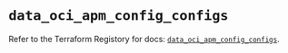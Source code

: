 # `data_oci_apm_config_configs`

Refer to the Terraform Registory for docs: [`data_oci_apm_config_configs`](https://registry.terraform.io/providers/oracle/oci/6.18.0/docs/data-sources/apm_config_configs).
